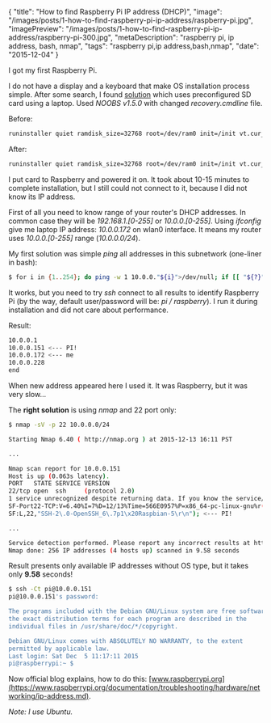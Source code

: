 {
    "title": "How to find Raspberry Pi IP address (DHCP)",
    "image": "/images/posts/1-how-to-find-raspberry-pi-ip-address/raspberry-pi.jpg",
    "imagePreview": "/images/posts/1-how-to-find-raspberry-pi-ip-address/raspberry-pi-300.jpg",
    "metaDescription": "raspberry pi, ip address, bash, nmap",
    "tags": "raspberry pi,ip address,bash,nmap",
    "date": "2015-12-04"
}

<!-- preview -->

I got my first Raspberry Pi.

I do not have a display and a keyboard that make OS installation process simple.
After some search, I found
[solution](http://raspberrypi.stackexchange.com/questions/15192/installing-raspbian-from-noobs-without-display)
which uses preconfigured SD card using a laptop. Used _NOOBS v1.5.0_ with changed _recovery.cmdline_ file.

<!-- /preview -->


Before:

``` bash
runinstaller quiet ramdisk_size=32768 root=/dev/ram0 init=/init vt.cur_default=1 elevator=deadline
```

After:

``` bash
runinstaller quiet ramdisk_size=32768 root=/dev/ram0 init=/init vt.cur_default=1 elevator=deadline silentinstall
```

I put card to Raspberry and powered it on.
It took about 10-15 minutes to complete installation,
but I still could not connect to it, because I did not know its IP address.

First of all you need to know range of your router's DHCP addresses.
In common case they will be _192.168.1.[0-255]_ or _10.0.0.[0-255]_.
Using _ifconfig_ give me laptop IP address: _10.0.0.172_ on wlan0 interface.
It means my router uses _10.0.0.[0-255]_ range (_10.0.0.0/24_).

My first solution was simple _ping_ all addresses in this subnetwork (one-liner in bash):
 
``` bash
$ for i in {1..254}; do ping -w 1 10.0.0."${i}">/dev/null; if [[ "${?}" == 0 ]] ; then echo "10.0.0.${i}"; fi; done; echo "end";
```

It works, but you need to try _ssh_ connect to all results to identify Raspberry Pi
(by the way, default user/password will be: _pi / raspberry_).
I run it during installation and did not care about performance.

Result:
``` bash
10.0.0.1
10.0.0.151 <--- PI!
10.0.0.172 <--- me
10.0.0.228
end
```

When new address appeared here I used it.
It was Raspberry, but it was very slow...

The __right solution__ is using _nmap_ and 22 port only:

``` bash
$ nmap -sV -p 22 10.0.0.0/24

Starting Nmap 6.40 ( http://nmap.org ) at 2015-12-13 16:11 PST

...

Nmap scan report for 10.0.0.151
Host is up (0.063s latency).
PORT   STATE SERVICE VERSION
22/tcp open  ssh     (protocol 2.0)
1 service unrecognized despite returning data. If you know the service/version, please submit the following fingerprint at http://www.insecure.org/cgi-bin/servicefp-submit.cgi :
SF-Port22-TCP:V=6.40%I=7%D=12/13%Time=566E0957%P=x86_64-pc-linux-gnu%r(NUL
SF:L,22,"SSH-2\.0-OpenSSH_6\.7p1\x20Raspbian-5\r\n"); <--- PI!

...

Service detection performed. Please report any incorrect results at http://nmap.org/submit/ .
Nmap done: 256 IP addresses (4 hosts up) scanned in 9.58 seconds
```

Result presents only available IP addresses without OS type, but it takes only **9.58** seconds!

``` bash
$ ssh -Ct pi@10.0.0.151
pi@10.0.0.151's password:

The programs included with the Debian GNU/Linux system are free software;
the exact distribution terms for each program are described in the
individual files in /usr/share/doc/*/copyright.

Debian GNU/Linux comes with ABSOLUTELY NO WARRANTY, to the extent
permitted by applicable law.
Last login: Sat Dec  5 11:17:11 2015
pi@raspberrypi:~ $
```

Now official blog explains, how to do this:
[www.raspberrypi.org](https://www.raspberrypi.org/documentation/troubleshooting/hardware/networking/ip-address.md).

_Note: I use Ubuntu._
